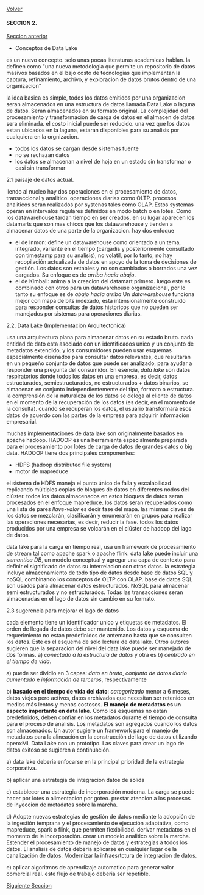 [Volver](README.md)
#### SECCION 2.

[Seccion anterior](seccion-1.md)

+ Conceptos de Data Lake

es un nuevo concepto. solo unas pocas literaturas academicas hablan.
la definen como "una nueva metodologia que permite un repositorio de datos masivos basados en el bajo costo de tecnologias que implementan la captura, refinamiento, archivo, y exploracion de datos brutos dentro de una organizacion"

la idea basica es simple, todos los datos emitidos por una organizacion seran almacenados en una estructura de datos llamada Data Lake o laguna de datos. Seran almacenados en su formato original. La complejidad del procesamiento y transformacion de carga de datos en el almacen de datos sera eliminada. el costo inicial puede ser reducido. una vez que los datos estan ubicados en la laguna, estaran disponibles para su analisis por cualquiera en la orgnizacion. 
- todos los datos se cargan desde sistemas fuente
- no se rechazan datos
- los datos se almacenan a nivel de hoja en un estado sin transformar o casi sin transformar

2.1 paisaje de datos actual. 

llendo al nucleo hay dos operaciones en el procesamiento de datos, transaccional y analitico. operaciones diarias como OLTP. procesos analiticos seran realizados por systenas tales como OLAP. Estos systemas operan en intervalos regulares definidos en modo batch o en lotes. 
Como los datawarehouse tardan tiempo en ser creados, en su lugar aparecen los datamarts que son mas chicos que los datawarehouse y tienden a almacenar datos de una parte de la organizacion. 
hay dos enfoque 
- el de Inmon: define un datawarehouse como orientado a un tema, integrado, variante en el tiempo (cargadis y posteriormente consultado con timestamp para su analisis), no volatil, por lo tanto, no hay recopilación actualizada de datos en apoyo de la toma de decisiones de gestión. Los datos son estables y no son cambiados o borrados una vez cargados. Su enfoque es de *arriba hacia abajo*. 
- el de Kimball: anima a la creacion del datamart primero. luego este es combinado  con otros para un datawarehouse organizacional, por lo tanto su enfoque es de *abajo hacia arriba*
Un *datawarehouse* funciona mejor con mapa de bits indexado, esta intensionalmente construido para responder consultas de datos historicos que no pueden ser manejados por sistemas para operaciones diarias. 

2.2. Data Lake (Implementacion Arquitectonica)

usa una arquitectura plana para almacenar datos en su estado bruto. cada entidad de dato esta asociado con un identificados unico y un conjunto de metadatos extendido, y los consumidores pueden usar esquemas especialmente diseñados para consultar datos relevantes, que resultaran en un pequeño conjunto de datos que puede ser analizado, para ayudar a responder una pregunta del consumidor. En esencia, *data lake* son datos respiratorios donde todos los datos en una empresa, es decir, datos estructurados, semiestructurados, no estructurados + datos binarios, se almacenan en conjunto independientemente del tipo, formato o estructura. la comprensión de la naturaleza de los datos se delega al cliente de datos en el momento de la recuperación de los datos (es decir, en el momento de la consulta). cuando se recuperan los datos, el usuario transformará esos datos de acuerdo con las partes de la empresa para adquirir información empresarial.

muchas implementaciones de data lake son originalmente basados en apache hadoop. HADOOP es una herramienta especialmente preparada para el procesamiento por lotes de carga de datos de grandes datos o big data. 
HADOOP tiene dos principales componentes: 

+ HDFS (hadoop distributed file system) 
+ motor de mapreduce

el sistema de HDFS maneja el punto único de falla y escalabilidad replicando múltiples copias de bloques de datos en diferentes nodos del clúster. todos los datos almacenados en estos bloques de datos seran procesados en el enfoque mapreduce. los datos seran recuperados como una lista de pares *llave-valor* es decir fase del mapa. las mismas claves de los datos se mezclarán, clasificarán y enumerarán en grupos para realizar las operaciones necesarias, es decir, reducir la fase. todos los datos producidos por una empresa se volcarán en el clúster de hadoop del lago de datos.


data lake para la carga en tiempo real, usa un framework de procesamiento de stream tal como apache spark o apache flink. 
data lake puede incluir una *semantica DB*, un modelo conceptual y agregar una capa de contexto para definir el significado de datos su interrelacion con otros datos.
la estrategia incluye almacenamiento de todo tipo de datos desde base de datos SQL y noSQL combinando los conceptos de OLTP con OLAP. base de datos SQL son usados para almacenar datos estructurados. NoSQL para almacenar semi estructurados y no estructurados. Todas las transacciones seran almacenadas en el lago de datos sin cambio en su formato.

2.3 sugerencia para mejorar el lago de datos

cada elemento tiene un identificador unico y etiquetas de metadatos. El orden de llegada de datos debe ser mantenido. Los datos y esquema de requerimiento no estan predefinidos de antemano hasta que se consulten los datos. Este es el esquema de solo lectura de data lake. 
Otros autores sugieren que la separacion del nivel del data lake puede ser manejado de dos formas. a) *conectado a la estructura de datos* y otra es b) *centrado en el tiempo de vida*. 

a) puede ser dividio en 3 capas: _dato en bruto_, _conjunto de datos diario aumentado_ e _información de terceros_, respectivamente

b) **basado en el tiempo de vida del dato**: *categorizado* menor a 6 meses, datos viejos pero activos, datos archivados que necesitan ser retenidos en medios más lentos y menos costosos. 
**El manejo de metadatos es un aspecto importante en data lake**. 
Como los esquemas no estan predefinidos, deben confiar en los metadatos durante el tiempo de consulta para el proceso de analisis. Los metadatos son agregados cuando los datos son almacenados. Un autor sugiere un framework para el manejo de metadatos para la alineación en la construcción del lago de datos utilizando openxML Data Lake con un prototipo. Las claves para crear un lago de datos exitoso se sugieren a continuación.

a) data lake deberia enfocarse en la principal prioridad de la estrategia corporativa.

b) aplicar una estrategia de integracion datos de solida

c) establecer una estrategia de incorporación moderna. La carga se puede hacer por lotes o alimentacion por goteo. prestar atencion a los procesos de inyeccion de metadatos sobre la marcha.

d) Adopte nuevas estrategias de gestión de datos mediante la adopción de la ingestión temprana y el procesamiento de ejecución adaptativa, como mapreduce, spark o flink, que permiten flexibilidad. derivar metadatos en el momento de la incorporación. crear un modelo analitico sobre la marcha. Estender el procesamiento de manejo de datos y estrategias a todos los datos. El analisis de datos deberia aplicarse en cualquier lugar de la canalización de datos. Modernizar la infraesrtctura de integracion de datos. 

e) aplicar algoritmos de aprendizaje automatico para generar valor comercial real. este flujo de trabajo deberia ser repetible. 

[Siguiente Seccion](seccion-3.md)

